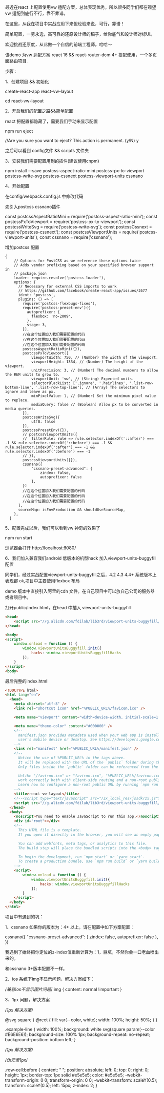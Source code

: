 最近在react 上配置使用vw 适配方案，总体表现优秀。所以很多同学们都在观望vw 适配到底行不行，靠不靠谱。

在这里，从我在项目中实战应用下来但经验来说，可行，靠谱！

简单配置，一劳永逸，高可靠的还原设计师的稿子，给你底气和设计师对标UI。

欢迎挑战还原度，从此做一个自信的前端工程师。哈哈～


该demo 为vw 适配方案 react 16 && react-router-dom 4+ 搭配使用，一个多页面路由项目.

步骤：

1、创建项目 && 初始化

create-react-app react-vw-layout

cd react-vw-layout


2、开启我们的配置之路&&简单配置

react 把配置都隐藏了，需要我们手动来显示配置

npm run eject

//Are you sure you want to eject? This action is permanent. (y/N) y

之后可以看到 config文件 && scripts 文件夹

3、安装我们需要配置用到的插件(建议使用cnpm)

npm install --save postcss-aspect-ratio-mini postcss-px-to-viewport postcss-write-svg postcss-cssnext postcss-viewport-units cssnano



4、开始配置

在config/webpack.config.js 中修改代码

先引入postcss cssnano插件

const postcssAspectRatioMini = require('postcss-aspect-ratio-mini');
const postcssPxToViewport = require('postcss-px-to-viewport');
const postcssWriteSvg = require('postcss-write-svg');
const postcssCssnext = require('postcss-cssnext');
const postcssViewportUnits = require('postcss-viewport-units');
const cssnano = require('cssnano');

增加postcss 配置

    {
        // Options for PostCSS as we reference these options twice
        // Adds vendor prefixing based on your specified browser support in
        // package.json
        loader: require.resolve('postcss-loader'),
        options: {
          // Necessary for external CSS imports to work
          // https://github.com/facebook/create-react-app/issues/2677
          ident: 'postcss',
          plugins: () => [
            require('postcss-flexbugs-fixes'),
            require('postcss-preset-env')({
              autoprefixer: {
                flexbox: 'no-2009',
              },
              stage: 3,
            }),
            //在这个位置加入我们需要配置的代码
            //在这个位置加入我们需要配置的代码
            //在这个位置加入我们需要配置的代码
            postcssAspectRatioMini({}),
            postcssPxToViewport({
                viewportWidth: 750, // (Number) The width of the viewport.
                viewportHeight: 1334, // (Number) The height of the viewport.
                unitPrecision: 3, // (Number) The decimal numbers to allow the REM units to grow to.
                viewportUnit: 'vw', // (String) Expected units.
                selectorBlackList: ['.ignore', '.hairlines', '.list-row-bottom-line', '.list-row-top-line'], // (Array) The selectors to ignore and leave as px.
                minPixelValue: 1, // (Number) Set the minimum pixel value to replace.
                mediaQuery: false // (Boolean) Allow px to be converted in media queries.
            }),
            postcssWriteSvg({
                utf8: false
            }),
            postcssPresetEnv({}),
            // postcssViewportUnits({
            // 	filterRule: rule => rule.selector.indexOf('::after') === -1 && rule.selector.indexOf('::before') === -1 && rule.selector.indexOf(':after') === -1 && rule.selector.indexOf(':before') === -1
            // }),
            postcssViewportUnits({}),
            cssnano({
                "cssnano-preset-advanced": {
                    zindex: false,
                    autoprefixer: false
                },
            })
            //在这个位置加入我们需要配置的代码
            //在这个位置加入我们需要配置的代码
            //在这个位置加入我们需要配置的代码
          ],
          sourceMap: isEnvProduction && shouldUseSourceMap,
        },
      }

5、配置完成以后，我们可以看到vw 神奇的效果了

npm run start

浏览器会打开 http://localhost:8080/


6、我们加入兼容我们android 低版本的机型hack 加入viewport-units-buggyfill配置

同学们，经过实战配置viewport-units-buggyfill之后，4.2 4.3 4.4+ 系统版本上表现都 ok,项目中主要使用flexbox 布局

demo 版本中直接引入阿里的cdn 文件，在自己项目中可以放自己公司的服务器或者项目中。

打开public/index.html，在head 中插入 viewport-units-buggyfill

```html 
<head>
    <script src="//g.alicdn.com/fdilab/lib3rd/viewport-units-buggyfill/0.6.2/??viewport-units-buggyfill.hacks.min.js,viewport-units-buggyfill.min.js"></script>
</head>

<body>
<script>
	window.onload = function () {
		window.viewportUnitsBuggyfill.init({
			hacks: window.viewportUnitsBuggyfillHacks
		});
	}
</script>
<body>
``` 

最后完整的index.html

```html 
<!DOCTYPE html>
<html lang="en">
  <head>
    <meta charset="utf-8" />
    <link rel="shortcut icon" href="%PUBLIC_URL%/favicon.ico" />

    <meta name="viewport" content="width=device-width, initial-scale=1.0, maximum-scale=1.0,minimum-scale=1.0,user-scalable=0,shrink-to-fit=no"/>

    <meta name="theme-color" content="#000000" />
    <!--
      manifest.json provides metadata used when your web app is installed on a
      user's mobile device or desktop. See https://developers.google.com/web/fundamentals/web-app-manifest/
    -->
    <link rel="manifest" href="%PUBLIC_URL%/manifest.json" />
    <!--
      Notice the use of %PUBLIC_URL% in the tags above.
      It will be replaced with the URL of the `public` folder during the build.
      Only files inside the `public` folder can be referenced from the HTML.

      Unlike "/favicon.ico" or "favicon.ico", "%PUBLIC_URL%/favicon.ico" will
      work correctly both with client-side routing and a non-root public URL.
      Learn how to configure a non-root public URL by running `npm run build`.
    -->
    <title>react-vw-layout</title>
    <!--<script type="text/javascript" src="/zx_local_res/jssdk/zx.js"></script>-->
    <script src="//g.alicdn.com/fdilab/lib3rd/viewport-units-buggyfill/0.6.2/??viewport-units-buggyfill.hacks.min.js,viewport-units-buggyfill.min.js"></script>
  </head>
  <body>
    <noscript>You need to enable JavaScript to run this app.</noscript>
    <div id="root"></div>
    <!--
      This HTML file is a template.
      If you open it directly in the browser, you will see an empty page.

      You can add webfonts, meta tags, or analytics to this file.
      The build step will place the bundled scripts into the <body> tag.

      To begin the development, run `npm start` or `yarn start`.
      To create a production bundle, use `npm run build` or `yarn build`.
    -->
    <script>
		window.onload = function () {
			window.viewportUnitsBuggyfill.init({
				hacks: window.viewportUnitsBuggyfillHacks
			});
		}
    </script>
  </body>
</html>
``` 


项目中有遇到的坑：

1、cssnano 如果你的版本为：4+ 以上，请在配置中如下方案配置：

cssnano({
    "cssnano-preset-advanced": {
        zindex: false,
        autoprefixer: false
    },
})

我遇到了始终把你定位的z-index值重新计算为：1，巨坑，不然你会一口老血喷出来的。

和cssnano 3+版本配置不一样。


2、ios 系统下img不显示问题，解决方案如下：

/*兼容ios不显示图片问题*/
img {
	content: normal !important
}


3、1px 问题，解决方案

/*1px 解决方案*/

@svg square {
	@rect {
		fill: var(--color, white);
		width: 100%;
		height: 50%;
	}
}

.example-line {
	width: 100%;
	background: white svg(square param(--color #E6E6E6));
	background-size: 100% 1px;
	background-repeat: no-repeat;
	background-position: bottom left;
}

/*1px 解决方案*/

/*伪元素1px*/

.row-cell:before {
	content: " ";
	position: absolute;
	left: 0;
	top: 0;
	right: 0;
	height: 1px;
	border-top: 1px solid #e5e5e5;
	color: #e5e5e5;
	-webkit-transform-origin: 0 0;
	transform-origin: 0 0;
	-webkit-transform: scaleY(0.5);
	transform: scaleY(0.5);
	left: 15px;
	z-index: 2;
}



